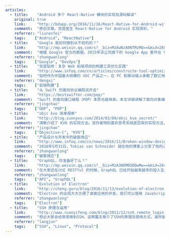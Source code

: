 ```yaml
---
articles:
  - title:    "Android 多个 React-Native 模块的实现及源码解读"
    original: true
    link:     "http://bdapp.org/2016/11/16/React-Native-for-Android-with-multi-RNApp/"
    comment:  "原创文章。百度医生 React-Native for Android 实现简析。"
    referrer: "liurenfei"
    tags:    ["Android", "ReactNative"]
  - title:    "Google 是如何做到从不宕机的？"
    link:     "http://mp.weixin.qq.com/s?__biz=MzAwNzA0NTMzMQ==&mid=2653201877&idx=1&sn=574599f1aa45235cd4118ae8308d8053&scene=4#wechat_redirect"
    comment:  "根据 Google 官方的数据，2015年该公司旗下的 Google App 套件在 99.97% 的时间里都处于可用状态。Google 在过去的十年里一直对 SRE 默不作声，但是过去它在应对大规模高效率的网络操作时的确是这么做的。不过目前 Google 已经进入到一个新的阶段，它更愿意讨论 SRE 的相关问题了。"
    referrer: "zhangwanlong"
    tags:    ["Google", "DevOps"]
  - title:    "百度贴吧：复杂 Web 前端项目的构建工具优化实践"
    link:     "http://www.infoq.com/cn/articles/constructe-tool-optimize-for-complex-web-front-end-projects"
    comment:  "贴吧作为中国最大规模的 UGC 产品之一，在 PC 和移动端上承载了数亿用户的访问，在人员协作和前端架构上也面临较大的挑战。文章从图论的角度阐述了工程构建的本质，以及实现一个无穷复杂构建系统的思路。"
    referrer: "dengxi"
    tags:    ["前端构建"]
  - title:    "从 Swift 的面向协议编程说开去"
    link:     "https://bestswifter.com/pop/"
    comment:  "Swift 的面向接口编程（POP）本质也是继承。本文详细讲解了面向对象编程（OOP）的方方面面，包括继承、组合的优缺点及使用场景，各语言多继承实现的机制及优缺点，可谓“OOP 最佳实践”。"
    referrer: "jingchao"
    tags:    ["OOP", "POP"]
  - title:    "objc kvo 简单探索"
    link:     "http://blog.sunnyxx.com/2014/03/09/objc_kvo_secret/"
    comment:  "清晰介绍了 KVO 的实现方法。该作者特别喜欢思考系统底层库的实现方法，这篇文章也介绍了作者如何进行猜想和验证。"
    referrer: "jingchao"
    tags:    ["Objective-C", "KVO"]  
  - title:    "产品设计与开发中的破窗效应"
    link:     "http://www.infoq.com/cn/news/2016/11/Broken-window-design-development"
    comment:  "2016年5月31日，Tobias van Schneider 就在他的博客上分享了他的心得：“破窗效应”理论在产品设计与开发的应用中也是有效的。如果你感到项目的进度近乎停滞，给你带来烦躁的话，很可能就是因为“破窗效应”。博主讲解了“破窗效应”理论，并提出了如何在项目实施中应用“破窗效应”理论，从而让项目顺利进展。"
    referrer: "zhangwanlong"
    tags:    ["破窗效应"]
  - title:    "GraphQL，你准备好了么？"
    link:     "http://mp.weixin.qq.com/s?__biz=MzA3NDM0ODQwMw==&mid=2649827506&idx=1&sn=7eb23c6b15806382d6fdca5729bd7916&chksm=8704aaaeb07323b86b5bbd2f855cf1b3ccaef0e3d4fde8f6c7aebd5e4da9f9ceb3edb8ff542c&mpshare=1&scene=1&srcid=1115m1uV1Q3WFOJRCbeY6KhE#rd"
    comment:  "在大家还在讨论 RESTful 的时候，GraphQL 已经开始越来越多的投入生产状态了。它主要用于解决 RESTful 在现实使用中遇到的诸多问题。"
    referrer: "zhangwanlong"
    tags:    ["API", "GraphQL"]
  - title:    "Evolution of Electron"
    link:     "http://cheng.guru/blog/2016/11/13/evolution-of-electron.html"
    comment:  "Electron 的出现大大方便了桌面应用的开发，我们可以使用 JavaScript 开发桌面应用。Electron 的作者分享了这个 slide 介绍 Eletron 的发展历程。"
    referrer: "zhangwanlong"
    tags:    ["Electron"]
  - title:    "SSH 原理与运用"
    link:     "http://www.ruanyifeng.com/blog/2011/12/ssh_remote_login.html"
    comment:  "想必大家会经常使用到SSH，这两篇文章介了SSH的原理及使用方式，虽然是老文章，但内容绝对不会过时。<br><a href=\"http://www.ruanyifeng.com/blog/2011/12/ssh_remote_login.html\" target=\"_blank\">SSH原理与运用（一）：远程登录</a><br><a href=\"http://www.ruanyifeng.com/blog/2011/12/ssh_port_forwarding.html\" target=\"_blank\">SSH原理与运用（二）：远程操作与端口转发</a>"
    referrer: "langjun"
    tags:    ["SSH", "Linux", "Protocol"]
---
```

